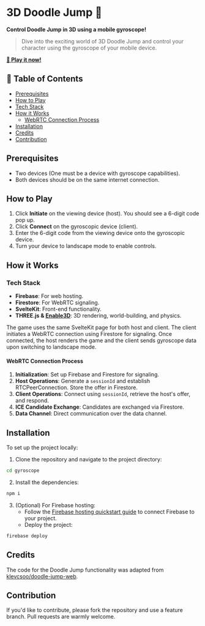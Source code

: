 # 3D Doodle Jump 🐸

**Control Doodle Jump in 3D using a mobile gyroscope!**
> Dive into the exciting world of 3D Doodle Jump and control your character using the gyroscope of your mobile device.

[**🚀 Play it now!**](https://webrtc-a3965.web.app/)

## 📝 Table of Contents
- [Prerequisites](#prerequisites)
- [How to Play](#how-to-play)
- [Tech Stack](#tech-stack)
- [How it Works](#how-it-works)
    - [WebRTC Connection Process](#webrtc-connection-process)
- [Installation](#installation)
- [Credits](#credits)
- [Contribution](#contribution)


## Prerequisites
- Two devices (One must be a device with gyroscope capabilities).
- Both devices should be on the same internet connection.

## How to Play
1. Click **Initiate** on the viewing device (host). You should see a 6-digit code pop up.
2. Click **Connect** on the gyroscopic device (client).
3. Enter the 6-digit code from the viewing device onto the gyroscopic device.
4. Turn your device to landscape mode to enable controls.

## How it Works
### Tech Stack
- **Firebase**: For web hosting.
- **Firestore**: For WebRTC signaling.
- **SvelteKit**: Front-end functionality.
- **THREE.js & [Enable3D](https://enable3d.io/)**: 3D rendering, world-building, and physics.

The game uses the same SvelteKit page for both host and client. The client initiates a WebRTC connection using Firestore for signaling. Once connected, the host renders the game and the client sends gyroscope data upon switching to landscape mode.

#### WebRTC Connection Process
1. **Initialization**: Set up Firebase and Firestore for signaling.
2. **Host Operations**: Generate a `sessionId` and establish RTCPeerConnection. Store the offer in Firestore.
3. **Client Operations**: Connect using `sessionId`, retrieve the host's offer, and respond.
4. **ICE Candidate Exchange**: Candidates are exchanged via Firestore.
5. **Data Channel**: Direct communication over the data channel.

## Installation
To set up the project locally:
1. Clone the repository and navigate to the project directory:
```bash
cd gyroscope
```
2. Install the dependencies:
```bash
npm i
```
3. (Optional) For Firebase hosting:
    - Follow the [Firebase hosting quickstart guide](https://firebase.google.com/docs/hosting/quickstart) to connect Firebase to your project.
    - Deploy the project:
```bash
firebase deploy
```

## Credits
The code for the Doodle Jump functionality was adapted from [klevcsoo/doodle-jump-web](https://github.com/klevcsoo/doodle-jump-web).

## Contribution
If you'd like to contribute, please fork the repository and use a feature branch. Pull requests are warmly welcome.
